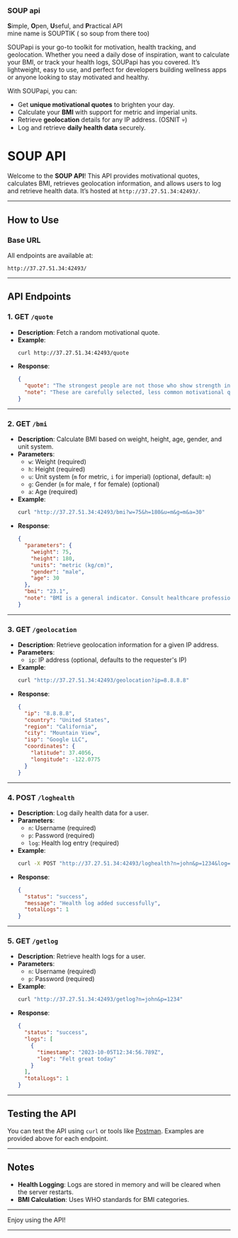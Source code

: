 ### **SOUP api**  
**S**imple, **O**pen, **U**seful, and **P**ractical API  
mine name is SOUPTIK ( so soup from there too)

SOUPapi is your go-to toolkit for motivation, health tracking, and geolocation. Whether you need a daily dose of inspiration, want to calculate your BMI, or track your health logs, SOUPapi has you covered. It’s lightweight, easy to use, and perfect for developers building wellness apps or anyone looking to stay motivated and healthy.  

With SOUPapi, you can:  
- Get **unique motivational quotes** to brighten your day.  
- Calculate your **BMI** with support for metric and imperial units.  
- Retrieve **geolocation** details for any IP address.  (OSNIT :skull:)
- Log and retrieve **daily health data** securely.  

# SOUP API

Welcome to the **SOUP API**! This API provides motivational quotes, calculates BMI, retrieves geolocation information, and allows users to log and retrieve health data. It’s hosted at `http://37.27.51.34:42493/`.

---

## How to Use

### Base URL
All endpoints are available at:
```
http://37.27.51.34:42493/
```

---

## API Endpoints

### 1. **GET `/quote`**
- **Description**: Fetch a random motivational quote.
- **Example**:
  ```bash
  curl http://37.27.51.34:42493/quote
  ```
- **Response**:
  ```json
  {
    "quote": "The strongest people are not those who show strength in front of us but those who win battles we know nothing about. - Unknown",
    "note": "These are carefully selected, less common motivational quotes"
  }
  ```

---

### 2. **GET `/bmi`**
- **Description**: Calculate BMI based on weight, height, age, gender, and unit system.
- **Parameters**:
  - `w`: Weight (required)
  - `h`: Height (required)
  - `u`: Unit system (`m` for metric, `i` for imperial) (optional, default: `m`)
  - `g`: Gender (`m` for male, `f` for female) (optional)
  - `a`: Age (required)
- **Example**:
  ```bash
  curl "http://37.27.51.34:42493/bmi?w=75&h=180&u=m&g=m&a=30"
  ```
- **Response**:
  ```json
  {
    "parameters": {
      "weight": 75,
      "height": 180,
      "units": "metric (kg/cm)",
      "gender": "male",
      "age": 30
    },
    "bmi": "23.1",
    "note": "BMI is a general indicator. Consult healthcare professional for proper assessment."
  }
  ```

---

### 3. **GET `/geolocation`**
- **Description**: Retrieve geolocation information for a given IP address.
- **Parameters**:
  - `ip`: IP address (optional, defaults to the requester's IP)
- **Example**:
  ```bash
  curl "http://37.27.51.34:42493/geolocation?ip=8.8.8.8"
  ```
- **Response**:
  ```json
  {
    "ip": "8.8.8.8",
    "country": "United States",
    "region": "California",
    "city": "Mountain View",
    "isp": "Google LLC",
    "coordinates": {
      "latitude": 37.4056,
      "longitude": -122.0775
    }
  }
  ```

---

### 4. **POST `/loghealth`**
- **Description**: Log daily health data for a user.
- **Parameters**:
  - `n`: Username (required)
  - `p`: Password (required)
  - `log`: Health log entry (required)
- **Example**:
  ```bash
  curl -X POST "http://37.27.51.34:42493/loghealth?n=john&p=1234&log=Felt%20great%20today"
  ```
- **Response**:
  ```json
  {
    "status": "success",
    "message": "Health log added successfully",
    "totalLogs": 1
  }
  ```

---

### 5. **GET `/getlog`**
- **Description**: Retrieve health logs for a user.
- **Parameters**:
  - `n`: Username (required)
  - `p`: Password (required)
- **Example**:
  ```bash
  curl "http://37.27.51.34:42493/getlog?n=john&p=1234"
  ```
- **Response**:
  ```json
  {
    "status": "success",
    "logs": [
      {
        "timestamp": "2023-10-05T12:34:56.789Z",
        "log": "Felt great today"
      }
    ],
    "totalLogs": 1
  }
  ```

---

## Testing the API

You can test the API using `curl` or tools like [Postman](https://www.postman.com/). Examples are provided above for each endpoint.

---


## Notes

- **Health Logging**: Logs are stored in memory and will be cleared when the server restarts.
- **BMI Calculation**: Uses WHO standards for BMI categories.

---

Enjoy using the API!

---
